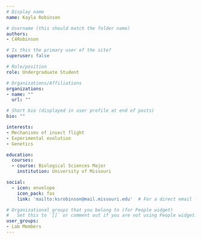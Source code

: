 ```yaml
---
# Display name
name: Kayla Robinson

# Username (this should match the folder name)
authors:
- C4Robinson

# Is this the primary user of the site?
superuser: false

# Role/position
role: Undergraduate Student

# Organizations/Affiliations
organizations:
- name: ""
  url: ""

# Short bio (displayed in user profile at end of posts)
bio: ""

interests:
- Mechanisms of insect flight
- Experimental evolution
- Genetics

education:
  courses:
  - course: Biological Sciences Major
    institution: University of Missouri

social:
  - icon: envelope
    icon_pack: fas
    link: 'mailto:ksrobinson@mail.missouri.edu'  # For a direct email link, use "mailto:test@example.org".

# Organizational groups that you belong to (for People widget)
#   Set this to `[]` or comment out if you are not using People widget.
user_groups:
- Lab Members
---
```


